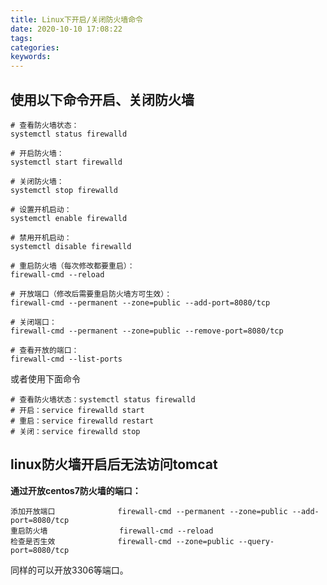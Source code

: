 ```yaml
---
title: Linux下开启/关闭防火墙命令
date: 2020-10-10 17:08:22
tags:
categories:
keywords:
---
```


## 使用以下命令开启、关闭防火墙

   ```
# 查看防火墙状态： 
systemctl status firewalld

# 开启防火墙： 
systemctl start firewalld

# 关闭防火墙：
systemctl stop firewalld

# 设置开机启动：
systemctl enable firewalld

# 禁用开机启动：
systemctl disable firewalld

# 重启防火墙（每次修改都要重启）：
firewall-cmd --reload

# 开放端口（修改后需要重启防火墙方可生效）：
firewall-cmd --permanent --zone=public --add-port=8080/tcp

# 关闭端口：
firewall-cmd --permanent --zone=public --remove-port=8080/tcp

# 查看开放的端口： 
firewall-cmd --list-ports
   ```

或者使用下面命令

   ```
# 查看防火墙状态：systemctl status firewalld
# 开启：service firewalld start
# 重启：service firewalld restart
# 关闭：service firewalld stop
   ```

## linux防火墙开启后无法访问tomcat

**通过开放centos7防火墙的端口：**

```
添加开放端口   			firewall-cmd --permanent --zone=public --add-port=8080/tcp
重启防火墙		  		 firewall-cmd --reload
检查是否生效   			firewall-cmd --zone=public --query-port=8080/tcp
```

同样的可以开放3306等端口。

